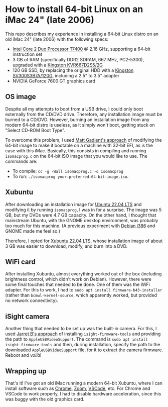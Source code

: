 # How to install 64-bit Linux on an iMac 24" (late 2006)

This repo describes my experience in installing a 64-bit Linux distro on an old iMac 24" (late 2006) with the following specs:
* [Intel Core 2 Duo Processor T7400](https://www.intel.com/content/www/us/en/products/sku/27256/intel-core2-duo-processor-t7400-4m-cache-2-16-ghz-667-mhz-fsb/specifications.html) @ 2.16 GHz, supporting a 64-bit instruction set
* 3 GB of RAM (specifically DDR2 SDRAM, 667 MHz, PC2-5300), upgraded with a [Kingston KVR667D2S5/2G](https://www.kingston.com/en/memory/search/discontinuedmodels?partid=KVR667D2S5%2F2G)
* 120 GB SSD, by replacing the original HDD with a [Kingston SV300S3B7A/120G](https://www.kingston.com/en/memory/search/discontinuedmodels?partid=SV300S3B7A%2F120G), including a 2.5" to 3.5" adapter
* NVIDIA GeForce 7600 GT graphics card

## OS image

Despite all my attempts to boot from a USB drive, I could only boot externally from the CD/DVD drive. Therefore, any installation image must be burned to a CD/DVD. However, burning an installation image from any modern 64-bit distro is useless, as it simply won't boot, getting stuck on "Select CD-ROM Boot Type".

To overcome this problem, I used [Matt Gadient's approach](https://mattgadient.com/linux-dvd-images-and-how-to-for-32-bit-efi-macs-late-2006-models/) of modifying the 64-bit image to make it bootable on a machine with 32-bit EFI, as is the case with this iMac. Basically, this consists in compiling and running `isomacprog.c` on the 64-bit ISO image that you would like to use. The commands are:
* To compile: `cc -g -Wall isomacprog.c -o isomacprog`
* To run: `./isomacprog your-preferred-64-bit-image.iso`.

## Xubuntu

After downloading an installation image for [Ubuntu 22.04 LTS](https://ubuntu.com/download/desktop) and modifying it by running `isomacprog`, I was in for a surprise. The image was 5 GB, but my DVDs were 4.7 GB capacity. On the other hand, I thought that mainstream Ubuntu, with the GNOME desktop environment, was probably too much for this machine. (A previous experiment with [Debian i386](https://www.debian.org/distrib/netinst) and GNOME made me feel so.)

Therefore, I opted for [Xubuntu 22.04 LTS](https://xubuntu.org/download/), whose installation image of about 3 GB was easier to download, modify, and burn into a DVD.

## WiFi card

After installing Xubuntu, almost everything worked out of the box (including brightness control, which didn't work on Debian). However, there were some final touches that needed to be done. One of them was the WiFi adapter. For this to work, I had to `sudo apt install firmware-b43-installer` (rather than `bcmwl-kernel-source`, which apparently worked, but provided no network connectivity).

## iSight camera

Another thing that needed to be set up was the built-in camera. For this, I used [Jarret B's approach](https://www.linux.org/threads/installing-linux-on-an-imac.26009/) of installing `isight-firmware-tools` and providing the path to `AppleUSBVideoSupport`. The command is `sudo apt install isight-firmware-tools` and then, during installation, specify the path to the downloaded `AppleUSBVideoSupport` file, for it to extract the camera firmware. Reboot and _voilà_!

## Wrapping up

That's it! I've got an old iMac running a modern 64-bit Xubuntu, where I can install software such as [Chrome](https://www.google.com/chrome/?platform=linux), [Zoom](https://zoom.us/download?os=linux), [VSCode](https://code.visualstudio.com/), etc. For Chrome and VSCode to work properly, I had to disable hardware acceleration, since this was buggy with the old graphics card.
